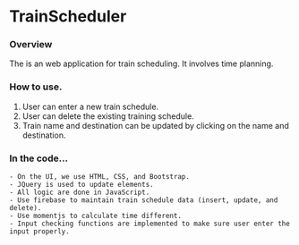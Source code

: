 # TrainScheduler

### Overview
The is an web application for train scheduling.  It involves time planning.   

### How to use.
1. User can enter a new train schedule.
2. User can delete the existing training schedule.
3. Train name and destination can be updated by clicking on the name and destination.


### In the code...
    - On the UI, we use HTML, CSS, and Bootstrap.
    - JQuery is used to update elements.  
    - All logic are done in JavaScript.
    - Use firebase to maintain train schedule data (insert, update, and delete).
    - Use momentjs to calculate time different.
    - Input checking functions are implemented to make sure user enter the input properly.